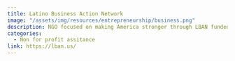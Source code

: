 ```yaml
---
title: Latino Business Action Network
image: "/assets/img/resources/entrepreneurship/business.png"
description: NGO focused on making America stronger through LBAN funded Latino research and education impact programs at Stanford University
categories:
  - Non for profit assitance
link: https://lban.us/
---
```

